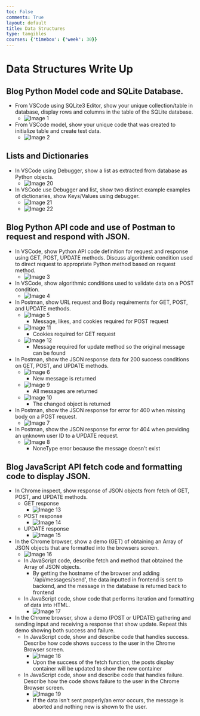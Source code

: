 ```yaml
---
toc: False
comments: True
layout: default 
title: Data Structures
type: tangibles
courses: {'timebox': {'week': 30}}
---
```

# Data Structures Write Up
## Blog Python Model code and SQLite Database.
- From VSCode using SQLite3 Editor, show your unique collection/table in database, display rows and columns in the table of the SQLite database.
  - ![Image 1](/student/images/data-2.png)
- From VSCode model, show your unique code that was created to initialize table and create test data.
  - ![Image 2](/student/images/data-1.png)

## Lists and Dictionaries
- In VSCode using Debugger, show a list as extracted from database as Python objects.
  - ![Image 20](/student/images/data-20.png)
- In VSCode use Debugger and list, show two distinct example examples of dictionaries, show Keys/Values using debugger.
  - ![Image 21](/student/images/data-21.png)
  - ![Image 22](/student/images/data-22.png)

## Blog Python API code and use of Postman to request and respond with JSON.
- In VSCode, show Python API code definition for request and response using GET, POST, UPDATE methods. Discuss algorithmic condition used to direct request to appropriate Python method based on request method.
  - ![Image 3](/student/images/data-3.png)
- In VSCode, show algorithmic conditions used to validate data on a POST condition.
  - ![Image 4](/student/images/data-4.png)
- In Postman, show URL request and Body requirements for GET, POST, and UPDATE methods.
  - ![Image 5](/student/images/data-5.png)
    - Message, likes, and cookies required for POST request
  - ![Image 11](/student/images/data-11.png)
    - Cookies required for GET request
  - ![Image 12](/student/images/data-12.png)
    - Message required for update method so the original message can be found
- In Postman, show the JSON response data for 200 success conditions on GET, POST, and UPDATE methods.
  - ![Image 6](/student/images/data-6.png)
    - New message is returned
  - ![Image 9](/student/images/data-9.png)
    - All messages are returned
  - ![Image 10](/student/images/data-10.png)
    - The changed object is returned
- In Postman, show the JSON response for error for 400 when missing body on a POST request.
  - ![Image 7](/student/images/data-7.png)
- In Postman, show the JSON response for error for 404 when providing an unknown user ID to a UPDATE request.
  - ![Image 8](/student/images/data-8.png)
    - NoneType error because the message doesn't exist

## Blog JavaScript API fetch code and formatting code to display JSON.
- In Chrome inspect, show response of JSON objects from fetch of GET, POST, and UPDATE methods.
  - GET response
    - ![Image 13](/student/images/data-13.png)
  - POST response
    - ![Image 14](/student/images/data-14.png)
  - UPDATE response
    - ![Image 15](/student/images/data-15.png)
- In the Chrome browser, show a demo (GET) of obtaining an Array of JSON objects that are formatted into the browsers screen.
  - ![Image 16](/student/images/data-16.png)
  - In JavaScript code, describe fetch and method that obtained the Array of JSON objects.
    - By getting the hostname of the browser and adding '/api/messages/send', the data inputted in frontend is sent to backend, and the message in the database is returned back to frontend
  - In JavaScript code, show code that performs iteration and formatting of data into HTML.
    - ![Image 17](/student/images/data-17.png)
- In the Chrome browser, show a demo (POST or UPDATE) gathering and sending input and receiving a response that show update. Repeat this demo showing both success and failure.
  - In JavaScript code, show and describe code that handles success. Describe how code shows success to the user in the Chrome Browser screen.
    - ![Image 18](/student/images/data-18.png)
    - Upon the success of the fetch function, the posts display container will be updated to show the new container
  - In JavaScript code, show and describe code that handles failure. Describe how the code shows failure to the user in the Chrome Browser screen.
    - ![Image 19](/student/images/data-19.png)
    - If the data isn't sent properly/an error occurs, the message is aborted and nothing new is shown to the user.